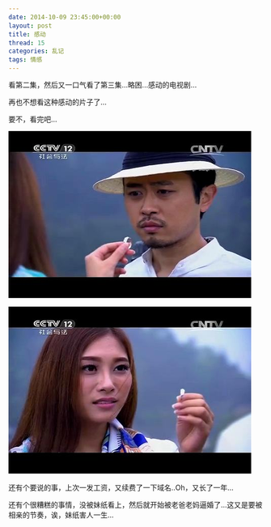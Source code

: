 ```yaml
---
date: 2014-10-09 23:45:00+00:00
layout: post
title: 感动
thread: 15
categories: 乱记
tags: 情感
---
```



看第二集，然后又一口气看了第三集...略困...感动的电视剧...

再也不想看这种感动的片子了...

要不，看完吧...


![touch-heard](../assets/img/2014100901.JPG)

![touch-heard](../assets/img/2014100902.JPG)

还有个要说的事，上次一发工资，又续费了一下域名..Oh，又长了一年...

还有个很糟糕的事情，没被妹纸看上，然后就开始被老爸老妈逼婚了...这又是要被相亲的节奏，诶，妹纸害人一生...